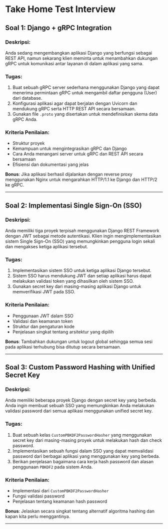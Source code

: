# Take Home Test Interview

## Soal 1: Django + gRPC Integration

### Deskripsi:
Anda sedang mengembangkan aplikasi Django yang berfungsi sebagai REST API, namun sekarang klien meminta untuk menambahkan dukungan gRPC untuk komunikasi antar layanan di dalam aplikasi yang sama.

### Tugas:
1. Buat sebuah gRPC server sederhana menggunakan Django yang dapat menerima permintaan gRPC untuk mengambil daftar pengguna (User) dari database.
2. Konfigurasi aplikasi agar dapat berjalan dengan Uvicorn dan mendukung gRPC serta HTTP REST API secara bersamaan.
3. Gunakan file `.proto` yang disertakan untuk mendefinisikan skema data gRPC Anda.

### Kriteria Penilaian:
- Struktur proyek
- Kemampuan untuk mengintegrasikan gRPC dan Django
- Cara Anda menangani server untuk gRPC dan REST API secara bersamaan
- Efisiensi dan dokumentasi yang jelas

**Bonus**: Jika aplikasi berhasil dijalankan dengan reverse proxy menggunakan Nginx untuk mengarahkan HTTP/1.1 ke Django dan HTTP/2 ke gRPC.

---

## Soal 2: Implementasi Single Sign-On (SSO)

### Deskripsi:
Anda memiliki tiga proyek terpisah menggunakan Django REST Framework dengan JWT sebagai metode autentikasi. Klien ingin mengimplementasikan sistem Single Sign-On (SSO) yang memungkinkan pengguna login sekali dan mengakses ketiga aplikasi tersebut.

### Tugas:
1. Implementasikan sistem SSO untuk ketiga aplikasi Django tersebut.
2. Sistem SSO harus mendukung JWT dan setiap aplikasi harus dapat melakukan validasi token yang dihasilkan oleh sistem SSO.
3. Gunakan secret key dari masing-masing aplikasi Django untuk memverifikasi JWT pada SSO.

### Kriteria Penilaian:
- Penggunaan JWT dalam SSO
- Validasi dan keamanan token
- Struktur dan pengaturan kode
- Penjelasan singkat tentang arsitektur yang dipilih

**Bonus**: Tambahkan dukungan untuk logout global sehingga semua sesi pada aplikasi terhubung bisa ditutup secara bersamaan.

---

## Soal 3: Custom Password Hashing with Unified Secret Key

### Deskripsi:
Anda memiliki beberapa proyek Django dengan secret key yang berbeda. Anda ingin membuat sebuah SSO yang memungkinkan Anda melakukan validasi password dari semua aplikasi menggunakan unified secret key.

### Tugas:
1. Buat sebuah kelas `CustomPBKDF2PasswordHasher` yang menggunakan secret key dari masing-masing proyek untuk melakukan hash dan check password.
2. Implementasikan sebuah fungsi dalam SSO yang dapat memvalidasi password dari berbagai aplikasi yang menggunakan key yang berbeda.
3. Berikan penjelasan bagaimana cara kerja hash password dan alasan penggunaan `PBKDF2` pada sistem Anda.

### Kriteria Penilaian:
- Implementasi dari `CustomPBKDF2PasswordHasher`
- Fungsi validasi password
- Penjelasan tentang keamanan hash password

**Bonus**: Jelaskan secara singkat tentang alternatif algoritma hashing dan kapan kita perlu menggantinya.

---
